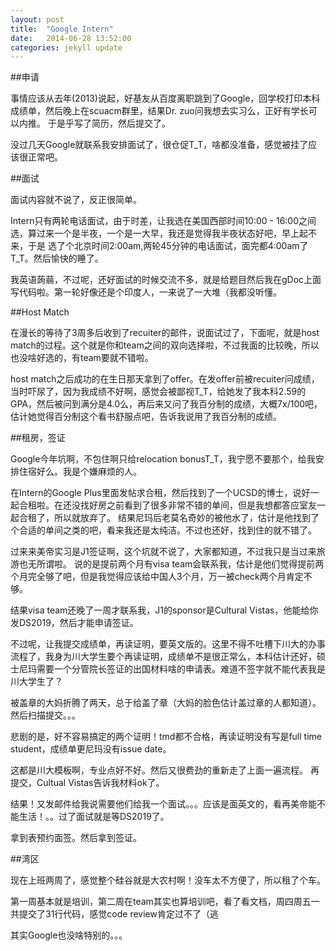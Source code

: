 ```yaml
---
layout: post
title:  "Google Intern"
date:   2014-06-28 13:52:00
categories: jekyll update
---
```


##申请

事情应该从去年(2013)说起，好基友从百度离职跳到了Google，回学校打印本科成绩单，然后晚上在scuacm群里，结果Dr. zuo问我想去实习么，正好有学长可以内推。
于是乎写了简历，然后提交了。

没过几天Google就联系我安排面试了，很仓促T_T，啥都没准备，感觉被挂了应该很正常吧。

##面试

面试内容就不说了，反正很简单。

Intern只有两轮电话面试，由于时差，让我选在美国西部时间10:00 - 16:00之间选，算过来一个是半夜，一个是一大早，我还是觉得我半夜状态好吧，早上起不来，于是
选了个北京时间2:00am,两轮45分钟的电话面试，面完都4:00am了T_T。然后愉快的睡了。

我英语蒟蒻，不过呢，还好面试的时候交流不多，就是给题目然后我在gDoc上面写代码啦。第一轮好像还是个印度人，一来说了一大堆（我都没听懂。

##Host Match

在漫长的等待了3周多后收到了recuiter的邮件，说面试过了，下面呢，就是host match的过程。这个就是你和team之间的双向选择啦，不过我面的比较晚，所以也没啥好选的，有team要就不错啦。

host match之后成功的在生日那天拿到了offer。在发offer前被recuiter问成绩，当时吓尿了，因为我成绩不好啊，感觉会被鄙视T_T，给她发了我本科2.59的GPA，然后被问到满分是4.0么，再后来又问了我百分制的成绩，大概7x/100吧，估计她觉得百分制这个看书舒服点吧，告诉我说用了我百分制的成绩。

##租房，签证

Google今年坑啊，不包住啊只给relocation bonusT_T，我宁愿不要那个，给我安排住宿好么。我是个嫌麻烦的人。

在Intern的Google Plus里面发帖求合租，然后找到了一个UCSD的博士，说好一起合租啦。在还没找好房之前看到了很多非常不错的单间，但是我想都答应室友一起合租了，所以就放弃了。
结果尼玛后老莫名奇妙的被他水了，估计是他找到了个合适的单间之类的吧，看来我还是太纯洁。不过也还好，找到住的就不错了。

过来来美帝实习是J1签证啊，这个坑就不说了，大家都知道，不过我只是当过来旅游也无所谓啦。
说的是提前两个月有visa team会联系我，估计是他们觉得提前两个月完全够了吧，但是我觉得应该给中国人3个月，万一被check两个月肯定不够。

结果visa team还晚了一周才联系我，J1的sponsor是Cultural Vistas，他能给你发DS2019，然后才能申请签证。

不过呢，让我提交成绩单，再读证明，要英文版的。这里不得不吐槽下川大的办事流程了，我身为川大学生要个再读证明，成绩单不是很正常么，本科估计还好，硕士尼玛需要一个分管院长签证的出国材料啥的申请表。难道不签字就不能代表我是川大学生了？

被盖章的大妈折腾了两天，总于给盖了章（大妈的脸色估计盖过章的人都知道）。然后扫描提交。。。

悲剧的是，好不容易搞定的两个证明！tmd都不合格，再读证明没有写是full time student，成绩单更尼玛没有issue date。

这都是川大模板啊，专业点好不好。然后又很费劲的重新走了上面一遍流程。 再提交，Cultual Vistas告诉我材料ok了。

结果！又发邮件给我说需要他们给我一个面试。。。应该是面英文的，看再美帝能不能生活！。。过了面试就是等DS2019了。

拿到表预约面签。然后拿到签证。

##湾区

现在上班两周了，感觉整个硅谷就是大农村啊！没车太不方便了，所以租了个车。

第一周基本就是培训，第二周在team其实也算培训吧，看了看文档，周四周五一共提交了31行代码，感觉code review肯定过不了（逃

其实Google也没啥特别的。。。
